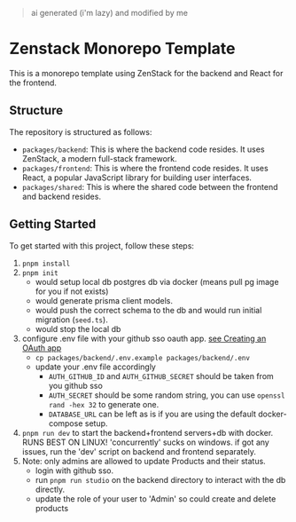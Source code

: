 > ai generated (i'm lazy) and modified by me

# Zenstack Monorepo Template

This is a monorepo template using ZenStack for the backend and React for the frontend.

## Structure

The repository is structured as follows:

- `packages/backend`: This is where the backend code resides. It uses ZenStack, a modern full-stack framework.
- `packages/frontend`: This is where the frontend code resides. It uses React, a popular JavaScript library for building
  user interfaces.
- `packages/shared`: This is where the shared code between the frontend and backend resides.

## Getting Started

To get started with this project, follow these steps:

1. `pnpm install`
2. `pnpm init`
    - would setup local db postgres db via docker (means pull pg image for you if not exists)
    - would generate prisma client models.
    - would push the correct schema to the db and would run initial migration (`seed.ts`).
    - would stop the local db
4. configure .env file with your github sso oauth app. [see Creating an OAuth app](https://docs.github.com/en/apps/oauth-apps/building-oauth-apps/creating-an-oauth-app)
   - `cp packages/backend/.env.example packages/backend/.env`
   - update your .env file accordingly
     - `AUTH_GITHUB_ID` and `AUTH_GITHUB_SECRET` should be taken from you github sso
     - `AUTH_SECRET` should be some random string, you can use `openssl rand -hex 32` to generate one.
     - `DATABASE_URL` can be left as is if you are using the default docker-compose setup.
5. `pnpm run dev` to start the backend+frontend servers+db with docker. 
   RUNS BEST ON LINUX! 'concurrently' sucks on windows.  if got any issues, run the 'dev' script on backend and frontend separately.
6. Note: only admins are allowed to update Products and their status.
   - login with github sso.
   - run `pnpm run studio` on the backend directory to interact with the db directly.
   - update the role of your user to 'Admin' so could create and delete products
